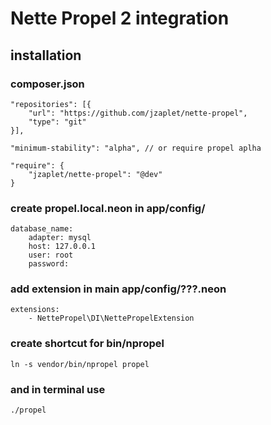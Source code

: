 # Nette Propel 2 integration

## installation

### composer.json

```
"repositories": [{
    "url": "https://github.com/jzaplet/nette-propel",
    "type": "git"
}],

"minimum-stability": "alpha", // or require propel aplha

"require": {
    "jzaplet/nette-propel": "@dev"
}
```

### create propel.local.neon in app/config/
```
database_name:
    adapter: mysql
    host: 127.0.0.1
    user: root
    password:
```

### add extension in main app/config/???.neon
```
extensions:
    - NettePropel\DI\NettePropelExtension
```

### create shortcut for bin/npropel
`ln -s vendor/bin/npropel propel`

### and in terminal use
`./propel`